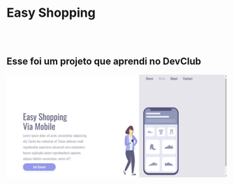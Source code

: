 <h1>Easy Shopping</h1>
<br>
<br>
<h2>Esse foi um projeto que aprendi no DevClub</h2>

<img src="https://github.com/joaovictoor23/Easy-Shopping/blob/master/assets/tela%20do%20pc.jpg?raw=true" alt="Tela-Desktop">
